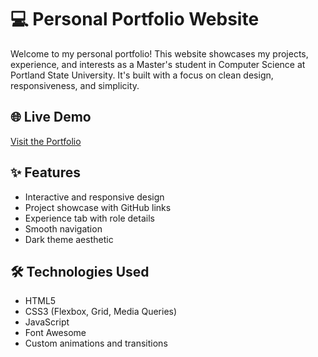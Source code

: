 # 💻 Personal Portfolio Website

Welcome to my personal portfolio! This website showcases my projects, experience, and interests as a Master's student in Computer Science at Portland State University. It's built with a focus on clean design, responsiveness, and simplicity.

## 🌐 Live Demo

[Visit the Portfolio](https://nehamarlady.netlify.app/) 


## ✨ Features

- Interactive and responsive design
- Project showcase with GitHub links
- Experience tab with role details
- Smooth navigation
- Dark theme aesthetic

## 🛠️ Technologies Used

- HTML5  
- CSS3 (Flexbox, Grid, Media Queries)  
- JavaScript  
- Font Awesome  
- Custom animations and transitions

